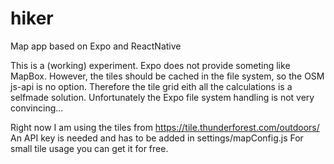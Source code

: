# hiker
Map app based on Expo and ReactNative

This is a (working) experiment. Expo does not provide someting like MapBox. However, the tiles should be cached in the file system, so the OSM js-api is no option. Therefore the tile grid eith all the calculations is a selfmade solution. Unfortunately the Expo file system handling is not very convincing...

Right now I am using the tiles from https://tile.thunderforest.com/outdoors/ An API key is needed and has to be added in settings/mapConfig.js For small tile usage you can get it for free. 
